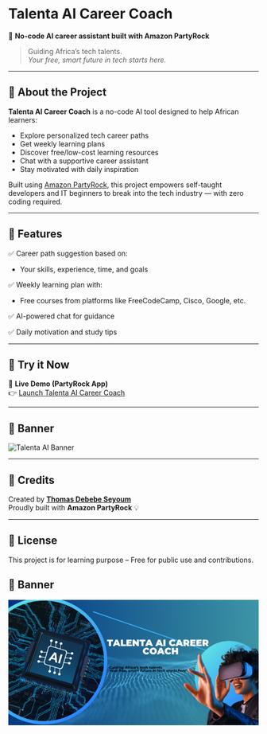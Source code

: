 # Talenta AI Career Coach

🚀 **No-code AI career assistant built with Amazon PartyRock**

> Guiding Africa’s tech talents.  
> _Your free, smart future in tech starts here._

---

## 🎯 About the Project

**Talenta AI Career Coach** is a no-code AI tool designed to help African learners:
- Explore personalized tech career paths
- Get weekly learning plans
- Discover free/low-cost learning resources
- Chat with a supportive career assistant
- Stay motivated with daily inspiration

Built using [Amazon PartyRock](https://partyrock.aws), this project empowers self-taught developers and IT beginners to break into the tech industry — with zero coding required.

---

## 🧠 Features

✅ Career path suggestion based on:
- Your skills, experience, time, and goals

✅ Weekly learning plan with:
- Free courses from platforms like FreeCodeCamp, Cisco, Google, etc.

✅ AI-powered chat for guidance

✅ Daily motivation and study tips

---

## 🔗 Try it Now

🎉 **Live Demo (PartyRock App)**  
👉 [Launch Talenta AI Career Coach](https://partyrock.aws/u/tomiti/geUHQR6vg/Talenta-AI-Career-Coach)

---

## 📸 Banner

![Talenta AI Banner](https://chat.openai.com/cdn/pub/redirect/Talenta-AI-Banner) <!-- You can replace this with a real image URL once hosted -->

---

## 🙌 Credits

Created by **[Thomas Debebe Seyoum](https://www.linkedin.com/in/thomas-debebe-1447542a2)**  
Proudly built with **Amazon PartyRock** 💡

---

## 📌 License

This project is for learning purpose – Free for public use and contributions.
## 📸 Banner

![Talenta AI Banner](https://github.com/Tommyjah/talenta-ai-career-coach/blob/main/Adobe%20Express%20-%20file%20(1).png?raw=true)
